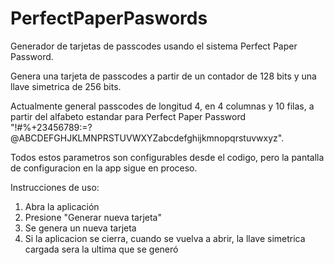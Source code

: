 # PerfectPaperPaswords

Generador de tarjetas de passcodes usando el sistema Perfect Paper Password.

Genera una tarjeta de passcodes a partir de un contador de 128 bits y una llave simetrica de 256 bits.

Actualmente general passcodes de longitud 4, en 4 columnas y 10 filas, a partir del alfabeto estandar para Perfect Paper Password "!#%+23456789:=?@ABCDEFGHJKLMNPRSTUVWXYZabcdefghijkmnopqrstuvwxyz".

Todos estos parametros son configurables desde el codigo, pero la pantalla de configuracion en la app sigue en proceso.

Instrucciones de uso:

1. Abra la aplicación
2. Presione "Generar nueva tarjeta"
3. Se genera un nueva tarjeta
4. Si la aplicacion se cierra, cuando se vuelva a abrir, la llave simetrica cargada sera la ultima que se generó
